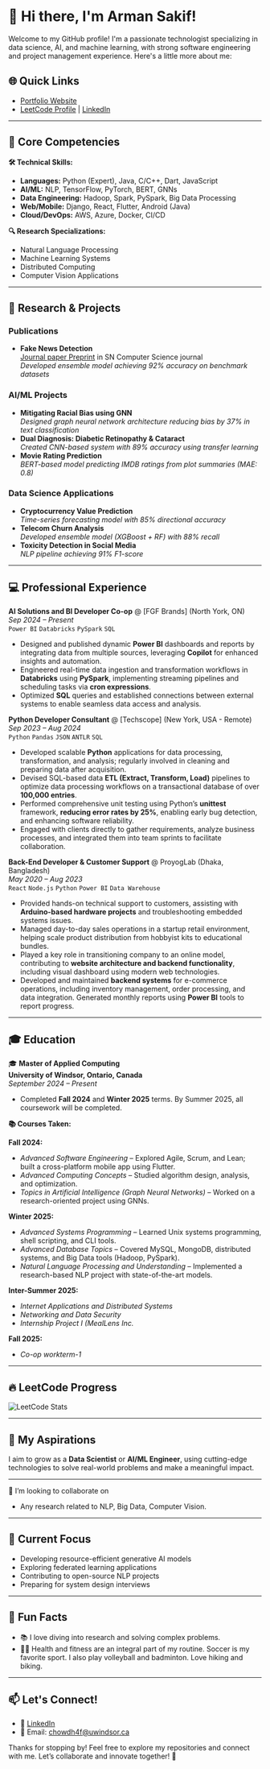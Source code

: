 # 👋 Hi there, I'm Arman Sakif!  

Welcome to my GitHub profile! I'm a passionate technologist specializing in data science, AI, and machine learning, with strong software engineering and project management experience. Here's a little more about me:  


## 🌐 Quick Links
- [Portfolio Website](https://armansakif.vercel.app/)
- [LeetCode Profile](https://leetcode.com/u/arman09/) | [LinkedIn](https://linkedin.com/in/arman-sakif-09)


---

## 🚀 Core Competencies
**🛠️ Technical Skills:**
- **Languages:** Python (Expert), Java, C/C++, Dart, JavaScript
- **AI/ML:** NLP, TensorFlow, PyTorch, BERT, GNNs
- **Data Engineering:** Hadoop, Spark, PySpark, Big Data Processing
- **Web/Mobile:** Django, React, Flutter, Android (Java)
- **Cloud/DevOps:** AWS, Azure, Docker, CI/CD

**🔍 Research Specializations:**
- Natural Language Processing
- Machine Learning Systems
- Distributed Computing
- Computer Vision Applications

---

## 🧪 Research & Projects
### Publications
- **Fake News Detection**  
  [Journal paper Preprint](https://arxiv.org/pdf/2307.06979) in SN Computer Science journal  
  *Developed ensemble model achieving 92% accuracy on benchmark datasets*

### AI/ML Projects
- **Mitigating Racial Bias using GNN**  
  *Designed graph neural network architecture reducing bias by 37% in text classification*
- **Dual Diagnosis: Diabetic Retinopathy & Cataract**  
  *Created CNN-based system with 89% accuracy using transfer learning*
- **Movie Rating Prediction**  
  *BERT-based model predicting IMDB ratings from plot summaries (MAE: 0.8)*

### Data Science Applications
- **Cryptocurrency Value Prediction**  
  *Time-series forecasting model with 85% directional accuracy*
- **Telecom Churn Analysis**  
  *Developed ensemble model (XGBoost + RF) with 88% recall*
- **Toxicity Detection in Social Media**  
  *NLP pipeline achieving 91% F1-score*

---

## 💻 Professional Experience
**AI Solutions and BI Developer Co-op** @ [FGF Brands] (North York, ON)  
*Sep 2024 – Present*  
`Power BI` `Databricks` `PySpark` `SQL`

- Designed and published dynamic **Power BI** dashboards and reports by integrating data from multiple sources, leveraging **Copilot** for enhanced insights and automation.
- Engineered real-time data ingestion and transformation workflows in **Databricks** using **PySpark**, implementing streaming pipelines and scheduling tasks via **cron expressions**.
- Optimized **SQL** queries and established connections between external systems to enable seamless data access and analysis.

**Python Developer Consultant** @ [Techscope] (New York, USA - Remote)  
*Sep 2023 – Aug 2024*  
`Python` `Pandas` `JSON` `ANTLR` `SQL`

- Developed scalable **Python** applications for data processing, transformation, and analysis; regularly involved in cleaning and preparing data after acquisition.
- Devised SQL-based data **ETL (Extract, Transform, Load)** pipelines to optimize data processing workflows on a transactional database of over **100,000 entries**.
- Performed comprehensive unit testing using Python’s **unittest** framework, **reducing error rates by 25%**, enabling early bug detection, and enhancing software reliability.
- Engaged with clients directly to gather requirements, analyze business processes, and integrated them into team sprints to facilitate collaboration.

**Back-End Developer & Customer Support** @ ProyogLab (Dhaka, Bangladesh)  
*May 2020 – Aug 2023*  
`React` `Node.js` `Python` `Power BI` `Data Warehouse`

- Provided hands-on technical support to customers, assisting with **Arduino-based hardware projects** and troubleshooting embedded systems issues.
- Managed day-to-day sales operations in a startup retail environment, helping scale product distribution from hobbyist kits to educational bundles.
- Played a key role in transitioning company to an online model, contributing to **website architecture and backend functionality**, including visual dashboard using modern web technologies.
- Developed and maintained **backend systems** for e-commerce operations, including inventory management, order processing, and data integration. Generated monthly reports using **Power BI** tools to report progress.


---


## 🎓 Education  
🎓 **Master of Applied Computing**  
**University of Windsor, Ontario, Canada**  
*September 2024 – Present*  
- Completed **Fall 2024** and **Winter 2025** terms. By Summer 2025, all coursework will be completed.  

**📚 Courses Taken:**  

**Fall 2024:**  
- *Advanced Software Engineering* – Explored Agile, Scrum, and Lean; built a cross-platform mobile app using Flutter.  
- *Advanced Computing Concepts* – Studied algorithm design, analysis, and optimization.  
- *Topics in Artificial Intelligence (Graph Neural Networks)* – Worked on a research-oriented project using GNNs.

**Winter 2025:**  
- *Advanced Systems Programming* – Learned Unix systems programming, shell scripting, and CLI tools.  
- *Advanced Database Topics* – Covered MySQL, MongoDB, distributed systems, and Big Data tools (Hadoop, PySpark).  
- *Natural Language Processing and Understanding* – Implemented a research-based NLP project with state-of-the-art models.

**Inter-Summer 2025:**  
- *Internet Applications and Distributed Systems*  
- *Networking and Data Security*  
- *Internship Project I (MealLens Inc.*

**Fall 2025:**  
- *Co-op workterm-1* 

---

## 🔥 LeetCode Progress
![LeetCode Stats](https://leetcard.jacoblin.cool/arman09?theme=dark&font=Karma&ext=contest)

---

## 🎯 My Aspirations  
I aim to grow as a **Data Scientist** or **AI/ML Engineer**, using cutting-edge technologies to solve real-world problems and make a meaningful impact.  

---

👯 I’m looking to collaborate on 
- Any research related to NLP, Big Data, Computer Vision. 

---

## 🌱 Current Focus
- Developing resource-efficient generative AI models
- Exploring federated learning applications
- Contributing to open-source NLP projects
- Preparing for system design interviews

---

## 🌟 Fun Facts  
- 📚 I love diving into research and solving complex problems.  
- 🏋️‍♂️ Health and fitness are an integral part of my routine. Soccer is my favorite sport. I also play volleyball and badminton. Love hiking and biking. 

---

## 📫 Let's Connect!  
- 💼 [LinkedIn](https://linkedin.com/in/arman-sakif-09)  
- 📧 Email: chowdh4f@uwindsor.ca 

Thanks for stopping by! Feel free to explore my repositories and connect with me. Let’s collaborate and innovate together! 🚀  
